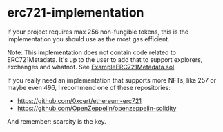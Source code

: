 # erc721-implementation
If your project requires max 256 non-fungible tokens, this is the implementation you should use as the most gas efficient.

Note: This implementation does not contain code related to ERC721Metadata.
It's up to the user to add that to support explorers, exchanges and whatnot.
See [ExampleERC721Metadata.sol](https://github.com/mg6maciej/erc721-implementation/blob/master/test/ExampleERC721Metadata.sol).

If you really need an implementation that supports more NFTs,
like 257 or maybe even 496, I recommend one of these repositories:
* https://github.com/0xcert/ethereum-erc721
* https://github.com/OpenZeppelin/openzeppelin-solidity

And remember: scarcity is the key.
